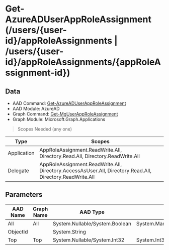 # Get-AzureADUserAppRoleAssignment (/users/{user-id}/appRoleAssignments | /users/{user-id}/appRoleAssignments/{appRoleAssignment-id})

## Data

+ AAD Command: [Get-AzureADUserAppRoleAssignment](https://docs.microsoft.com/en-us/powershell/module/AzureAD/Get-AzureADUserAppRoleAssignment)
+ AAD Module: AzureAD
+ Graph Command: [Get-MgUserAppRoleAssignment](https://docs.microsoft.com/en-us/powershell/module/Microsoft.Graph.Applications/Get-MgUserAppRoleAssignment)
+ Graph Module: Microsoft.Graph.Applications

> Scopes Needed (any one)

|Type|Scopes|
|---|---|
|Application|AppRoleAssignment.ReadWrite.All, Directory.Read.All, Directory.ReadWrite.All|
|Delegate|AppRoleAssignment.ReadWrite.All, Directory.AccessAsUser.All, Directory.Read.All, Directory.ReadWrite.All|

## Parameters

|AAD Name|Graph Name|AAD Type|Graph Type|Infos|
|---|---|---|---|---|
|All|All|System.Nullable/System.Boolean|System.Management.Automation.SwitchParameter||
|ObjectId||System.String|||
|Top|Top|System.Nullable/System.Int32|System.Int32||

